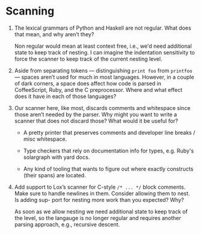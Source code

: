 # Scanning

1. The lexical grammars of Python and Haskell are not regular. What does that
   mean, and why aren’t they?

   Non regular would mean at least context free, i.e., we'd need additional
   state to keep track of nesting. I can imagine the indentation sensitivity to
   force the scanner to keep track of the current nesting level.

2. Aside from separating tokens — distinguishing `print foo` from `printfoo` —
   spaces aren’t used for much in most languages. However, in a couple of dark
   corners, a space does affect how code is parsed in CoffeeScript, Ruby, and the C
   preprocessor. Where and what effect does it have in each of those languages?

3. Our scanner here, like most, discards comments and whitespace since those
   aren’t needed by the parser. Why might you want to write a scanner that does not
   discard those? What would it be useful for?

   - A pretty printer that preserves comments and developer line breaks / misc
     whitespace.

   - Type checkers that rely on documentation info for types, e.g. Ruby's
     solargraph with yard docs.

   - Any kind of tooling that wants to figure out where exactly constructs
     (their spans) are located.

4. Add support to Lox’s scanner for C-style `/* ... */` block comments. Make
   sure to handle newlines in them. Consider allowing them to nest. Is adding sup-
   port for nesting more work than you expected? Why?
   
   As soon as we allow nesting we need additional state to keep track of the
   level, so the langauge is no longer regular and requires another parsing
   approach, e.g., recursive descent.